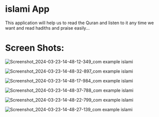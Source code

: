 <h1>islami App</h1>
This application will help us to read the Quran and listen to it any time we want and read hadiths and praise easily...

# Screen Shots:
![Screenshot_2024-03-23-14-48-12-349_com example islami](https://github.com/HendSayed25/Islami_App/assets/125665213/ba84c17b-32f3-4654-bdaf-6bc2e8cc9721)

![Screenshot_2024-03-23-14-48-32-897_com example islami](https://github.com/HendSayed25/Islami_App/assets/125665213/7a016216-5e32-4f4e-884a-22dea05540f3)

![Screenshot_2024-03-23-14-48-17-984_com example islami](https://github.com/HendSayed25/Islami_App/assets/125665213/6147b926-b476-4a58-8f0f-8153fdbcfb69)

![Screenshot_2024-03-23-14-48-37-788_com example islami](https://github.com/HendSayed25/Islami_App/assets/125665213/506034b2-c273-490b-9a1f-65bedb6fc804)

![Screenshot_2024-03-23-14-48-22-799_com example islami](https://github.com/HendSayed25/Islami_App/assets/125665213/63943c6d-0d4d-49f2-ad9b-efdb26c606a8)

![Screenshot_2024-03-23-14-48-27-139_com example islami](https://github.com/HendSayed25/Islami_App/assets/125665213/f619ce0b-35ca-4ce9-960e-ea3decd6b531)




